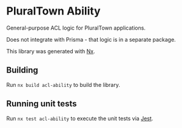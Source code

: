# PluralTown Ability

General-purpose ACL logic for PluralTown applications.

Does not integrate with Prisma - that logic is in a separate package.

This library was generated with [Nx](https://nx.dev).

## Building

Run `nx build acl-ability` to build the library.

## Running unit tests

Run `nx test acl-ability` to execute the unit tests via [Jest](https://jestjs.io).
